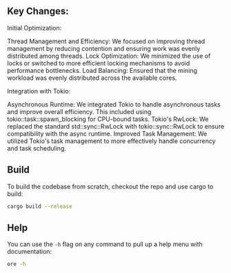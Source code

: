 

## Key Changes:

Initial Optimization:

Thread Management and Efficiency: We focused on improving thread management by reducing contention and ensuring work was evenly distributed among threads.
Lock Optimization: We minimized the use of locks or switched to more efficient locking mechanisms to avoid performance bottlenecks.
Load Balancing: Ensured that the mining workload was evenly distributed across the available cores.

Integration with Tokio:

Asynchronous Runtime: We integrated Tokio to handle asynchronous tasks and improve overall efficiency. This included using tokio::task::spawn_blocking for CPU-bound tasks.
Tokio's RwLock: We replaced the standard std::sync::RwLock with tokio::sync::RwLock to ensure compatibility with the async runtime.
Improved Task Management: We utilized Tokio's task management to more effectively handle concurrency and task scheduling.

## Build

To build the codebase from scratch, checkout the repo and use cargo to build:


```sh
cargo build --release
```

## Help

You can use the `-h` flag on any command to pull up a help menu with documentation:

```sh
ore -h
```
